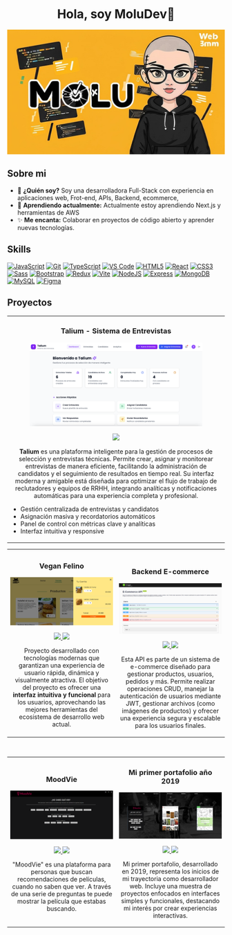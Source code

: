 <div align="center">

<h1 align="center">Hola, soy MoluDev👋</h1>
</div>
<img src="./img/banner_molu.png">

## Sobre mi

- 🌟 **¿Quién soy?** Soy una desarrolladora Full-Stack con experiencia en aplicaciones web, Frot-end, APIs, Backend, ecommerce,
- 🌱 **Aprendiendo actualmente:** Actualmente estoy aprendiendo Next.js y herramientas de AWS
- ✨ **Me encanta:** Colaborar en proyectos de código abierto y aprender nuevas tecnologías.
  <br>

## Skills

<p align="left">
<a href="https://developer.mozilla.org/en-US/docs/Web/JavaScript" target="_blank" rel="noreferrer"><img src="https://raw.githubusercontent.com/danielcranney/readme-generator/main/public/icons/skills/javascript-colored.svg" width="36" height="36" alt="JavaScript" /></a> <a href="https://git-scm.com/" target="_blank" rel="noreferrer"><img src="https://raw.githubusercontent.com/danielcranney/readme-generator/main/public/icons/skills/git-colored.svg" width="36" height="36" alt="Git" /></a>  <a href="https://www.typescriptlang.org/" target="_blank" rel="noreferrer"><img src="https://raw.githubusercontent.com/danielcranney/readme-generator/main/public/icons/skills/typescript-colored.svg" width="36" height="36" alt="TypeScript" /></a> <a href="https://code.visualstudio.com/" target="_blank" rel="noreferrer"><img src="https://raw.githubusercontent.com/danielcranney/readme-generator/main/public/icons/skills/visualstudiocode.svg" width="36" height="36" alt="VS Code" /></a> <a href="https://developer.mozilla.org/en-US/docs/Glossary/HTML5" target="_blank" rel="noreferrer"><img src="https://raw.githubusercontent.com/danielcranney/readme-generator/main/public/icons/skills/html5-colored.svg" width="36" height="36" alt="HTML5" /></a> <a href="https://reactjs.org/" target="_blank" rel="noreferrer"><img src="https://raw.githubusercontent.com/danielcranney/readme-generator/main/public/icons/skills/react-colored.svg" width="36" height="36" alt="React" /></a>  <a href="https://www.w3.org/TR/CSS/#css" target="_blank" rel="noreferrer"><img src="https://raw.githubusercontent.com/danielcranney/readme-generator/main/public/icons/skills/css3-colored.svg" width="36" height="36" alt="CSS3" /></a>  <a href="https://sass-lang.com/" target="_blank" rel="noreferrer"><img src="https://raw.githubusercontent.com/danielcranney/readme-generator/main/public/icons/skills/sass-colored.svg" width="36" height="36" alt="Sass" /></a>  <a href="https://getbootstrap.com/" target="_blank" rel="noreferrer"><img src="https://raw.githubusercontent.com/danielcranney/readme-generator/main/public/icons/skills/bootstrap-colored.svg" width="36" height="36" alt="Bootstrap" /></a> <a href="https://redux.js.org/" target="_blank" rel="noreferrer"><img src="https://raw.githubusercontent.com/danielcranney/readme-generator/main/public/icons/skills/redux-colored.svg" width="36" height="36" alt="Redux" /></a> <a href="https://vitejs.dev/" target="_blank" rel="noreferrer"><img src="https://raw.githubusercontent.com/danielcranney/readme-generator/main/public/icons/skills/vite-colored.svg" width="36" height="36" alt="Vite" /></a> <a href="https://nodejs.org/en/" target="_blank" rel="noreferrer"><img src="https://raw.githubusercontent.com/danielcranney/readme-generator/main/public/icons/skills/nodejs-colored.svg" width="36" height="36" alt="NodeJS" /></a>  <a href="https://expressjs.com/" target="_blank" rel="noreferrer"><img src="https://raw.githubusercontent.com/danielcranney/readme-generator/main/public/icons/skills/express-colored.svg" width="36" height="36" alt="Express" /></a>  <a href="https://www.mongodb.com/" target="_blank" rel="noreferrer"><img src="https://raw.githubusercontent.com/danielcranney/readme-generator/main/public/icons/skills/mongodb-colored.svg" width="36" height="36" alt="MongoDB" /></a>  <a href="https://www.mysql.com/" target="_blank" rel="noreferrer"><img src="https://raw.githubusercontent.com/danielcranney/readme-generator/main/public/icons/skills/mysql-colored.svg" width="36" height="36" alt="MySQL" /></a>  <a href="https://www.figma.com/" target="_blank" rel="noreferrer"><img src="https://raw.githubusercontent.com/danielcranney/readme-generator/main/public/icons/skills/figma-colored.svg" width="36" height="36" alt="Figma" /></a>
</p>


## Proyectos

<table>
<tr>
<td width="50%">
<h3 align="center">Talium - Sistema de Entrevistas</h3>
<div align="center">
<a href="https://github.com/Msaezcardenas/talium" target="_blank"><img src="./img/talium.png" width="400" alt="Talium"></a>
<p>
<a href="https://github.com/Msaezcardenas/talium" target="_blank">
<img src="https://img.shields.io/badge/CÓDIGO-8e44ad?style=for-the-badge&logo=github&logoColor=white">
</a>
<!-- Si tienes un demo online, descomenta y actualiza el siguiente enlace -->
<!-- <a href="https://talium-demo-url.com" target="_blank">
<img src="https://img.shields.io/badge/-Visitar-green?style=for-the-badge&color=9b59b6">
</a> -->
</p>
<p><strong>Talium</strong> es una plataforma inteligente para la gestión de procesos de selección y entrevistas técnicas. Permite crear, asignar y monitorear entrevistas de manera eficiente, facilitando la administración de candidatos y el seguimiento de resultados en tiempo real. Su interfaz moderna y amigable está diseñada para optimizar el flujo de trabajo de reclutadores y equipos de RRHH, integrando analíticas y notificaciones automáticas para una experiencia completa y profesional.</p>
<ul align="left">
  <li>Gestión centralizada de entrevistas y candidatos</li>
  <li>Asignación masiva y recordatorios automáticos</li>
  <li>Panel de control con métricas clave y analíticas</li>
  <li>Interfaz intuitiva y responsive</li>
</ul>
</div>
</td>
</tr>
</table>

<table>
<tr>
<td width="50%">
<h3 align="center">Vegan Felino</h3>
<div align="center">
<a href="https://vegan-felino.vercel.app" target="_blank"><img src="./img/vegan_felino.PNG" width="400" alt="vegan felino"></a>
<p>
<a href="https://github.com/Msaezcardenas/vegan_felino" target="_blank">
<img src="https://img.shields.io/badge/CÓDIGO-ff9?style=for-the-badge&logo=github&logoColor=black">
</a>
<a href="https://vegan-felino.vercel.app" target="_blank">
<img src="https://img.shields.io/badge/-Visitar-green?style=for-the-badge&color=fbfc40">
</a>
</p>
<p> Proyecto desarrollado con tecnologías modernas que garantizan una experiencia de usuario rápida, dinámica y visualmente atractiva. El objetivo del proyecto es ofrecer una <strong> interfaz intuitiva y funcional </strong> para los usuarios, aprovechando las mejores herramientas del ecosistema de desarrollo web actual.</p>
</div>
                                                                                      
</td>

<td width="50%">
               <br>
<h3 align="center">Backend E-commerce</h3>
<div align="center">                                       
<a href="https://backend-ecommerce-production-4fe0.up.railway.app/api-docs" target="_blank"><img src="./img/back_img.PNG" width="400" alt="Backend ecommerce"></a>
<br>
<p>
<a href="https://github.com/Msaezcardenas/backend-ecommerce" target="_blank">
<img src="https://img.shields.io/badge/C%C3%93DIGO-80ffaa?style=for-the-badge&logo=github&logoColor=black">
</a>
<a href="https://backend-ecommerce-production-4fe0.up.railway.app/api-docs" target="_blank">
<img src="https://img.shields.io/badge/-Visitar-green?style=for-the-badge&color=3fFD7f">
</a>
</p>
</p>Esta API es parte de un sistema de e-commerce diseñado para gestionar productos, usuarios, pedidos y más. Permite realizar operaciones CRUD, manejar la autenticación de usuarios mediante JWT, gestionar archivos (como imágenes de productos) y ofrecer una experiencia segura y escalable para los usuarios finales.</p>
</div>                                                             
</table>                                                                                 
</div>
<br>

<table>
<tr>
<td width="50%">
<h3 align="center">MoodVie</h3>
<div align="center">
<a href="https://msaezcardenas.github.io/Hack-pelicula" target="_blank"><img src="./img/moodvie_hack.PNG" width="400" alt="moodvie"></a>
<p>
<a href="https://github.com/Msaezcardenas/Hack-pelicula" target="_blank">
<img src="https://img.shields.io/badge/CÓDIGO-ff9?style=for-the-badge&logo=github&logoColor=black">
</a>
<a href="https://msaezcardenas.github.io/Hack-pelicula" target="_blank">
<img src="https://img.shields.io/badge/-Visitar-green?style=for-the-badge&color=fbfc40">
</a>
</p>
<p>"MoodVie" es una plataforma para personas que buscan recomendaciones de películas, cuando no saben que ver. A través de una serie de preguntas te puede mostrar la película que estabas buscando.</p>
</div>
                                                                                      
</td>

<td width="50%">
<h3 align="center">Mi primer portafolio año 2019</h3>
<div align="center">
<a href="https://msaezcardenas.github.io/Portafolio-/#proyects" target="_blank"><img src="./img/first_portfolio.PNG" width="400" alt="Primer portafolio"></a>
<p>
<a href="https://github.com/Msaezcardenas/Portafolio-" target="_blank">
<img src="https://img.shields.io/badge/C%C3%93DIGO-cfaae0?style=for-the-badge&logo=github&logoColor=black">
</a>
<a href="https://msaezcardenas.github.io/Portafolio-/#proyects" target="_blank">
<img src="https://img.shields.io/badge/-Visitar-green?style=for-the-badge&color=ff00f4">
</a>
</p>
<p>Mi primer portafolio, desarrollado en 2019, representa los inicios de mi trayectoria como desarrollador web. Incluye una muestra de proyectos enfocados en interfaces simples y funcionales, destacando mi interés por crear experiencias interactivas. </p>
</div>
                                                                                      
</td>  
</table>                                                                                 
</div>
<br>

